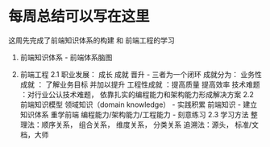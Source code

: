 # 每周总结可以写在这里

这周先完成了前端知识体系的构建 和 前端工程的学习

1. 前端知识体系 - 前端体系脑图

2. 前端工程
    2.1 职业发展： 
        成长 成就 晋升 - 三者为一个闭环
        成就分为：
            业务性成就 ： 了解业务目标 并加以提升
            工程性成就 ：提高质量 提高效率
            技术难题 ：对行业公认技术难题， 依靠扎实的编程能力和架构能力形成解决方案
    2.2 前端知识模型
        领域知识（domain knowledge） - 实践积累
        前端知识 - 建立知识体系 重学前端
        编程能力/架构能力/工程能力 - 刻意练习
    2.3 学习方法
        整理法：顺序关系， 组合关系， 维度关系， 分类关系
        追溯法：源头， 标准/文档，大师


